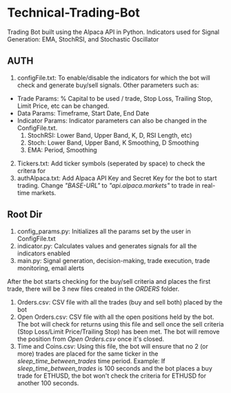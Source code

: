 # Technical-Trading-Bot
Trading Bot built using the Alpaca API in Python. Indicators used for Signal Generation: EMA, StochRSI, and Stochastic Oscillator

## AUTH

1. configFile.txt: To enable/disable the indicators for which the bot will check and generate buy/sell signals. Other parameters such as:
- Trade Params: % Capital to be used / trade, Stop Loss, Trailing Stop, Limit Price, etc can be changed.
- Data Params: Timeframe, Start Date, End Date
- Indicator Params: Indicator parameters can also be changed in the ConfigFile.txt. 
    1. StochRSI: Lower Band, Upper Band, K, D, RSI Length, etc)
    2. Stoch: Lower Band, Upper Band, K Smoothing, D Smoothing
    3. EMA: Period, Smoothing

2. Tickers.txt: Add ticker symbols (seperated by space) to check the critera for
3. authAlpaca.txt: Add Alpaca API Key and Secret Key for the bot to start trading. Change *"BASE-URL"* to *"api.alpaca.markets"* to trade in real-time markets.

## Root Dir

1. config_params.py: Initializes all the params set by the user in ConfigFile.txt
2. indicator.py: Calculates values and generates signals for all the indicators enabled 
3. main.py: Signal generation, decision-making, trade execution, trade monitoring, email alerts

After the bot starts checking for the buy/sell criteria and places the first trade, there will be 3 new files created in the *ORDERS* folder.
1. Orders.csv: CSV file with all the trades (buy and sell both) placed by the bot
2. Open Orders.csv: CSV file with all the open positions held by the bot. The bot will check for returns using this file and sell once the sell criteria (Stop Loss/Limit Price/Trailing Stop) has been met. The bot will remove the position from _Open Orders.csv_ once it's closed.
3. Time and Coins.csv: Using this file, the bot will ensure that no 2 (or more) trades are placed for the same ticker in the _sleep_time_between_trades_ time period. 
Example: If _sleep_time_between_trades_ is 100 seconds and the bot places a buy trade for ETHUSD, the bot won't check the criteria for ETHUSD for another 100 seconds.

